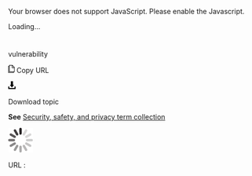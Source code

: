 Your browser does not support JavaScript. Please enable the Javascript.

Loading...

# 

vulnerability

![Copy URL](vulnerability_files/Copy.png)
Copy URL

![Download](vulnerability_files/Download.png)

Download topic

**See** [Security, safety, and privacy term collection](https://worldready.cloudapp.net/Styleguide/Read?id=2700&topicid=26894)

![In progress](vulnerability_files/activity-large.gif)

URL :
